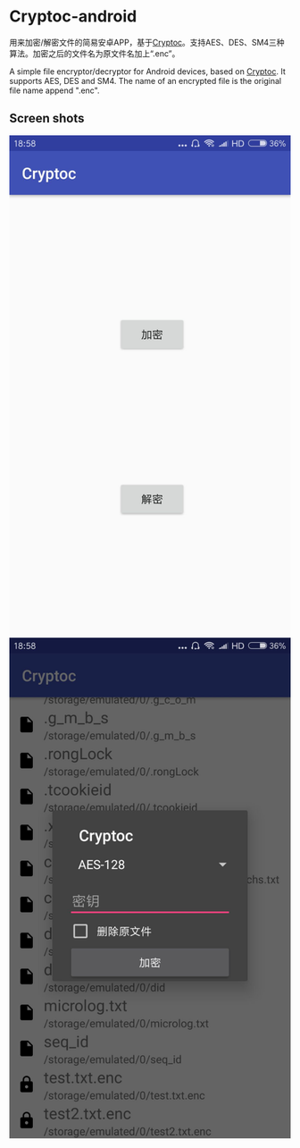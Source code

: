 # Cryptoc-android
用来加密/解密文件的简易安卓APP，基于[Cryptoc](https://github.com/Hadron67/Cryptoc)。支持AES、DES、SM4三种算法。加密之后的文件名为原文件名加上“.enc”。

A simple file encryptor/decryptor for Android devices, based on [Cryptoc](https://github.com/Hadron67/Cryptoc). It supports AES, DES and SM4. The name of an encrypted file is the original file name append ".enc".

## Screen shots
![主界面](demo2.jpg)
![加密界面](demo1.jpg)